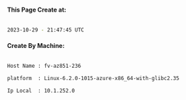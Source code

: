 
   
#### This Page Create at:

```bash

2023-10-29 - 21:47:45 UTC

```

#### Create By Machine:

```bash

Host Name : fv-az851-236

platform  : Linux-6.2.0-1015-azure-x86_64-with-glibc2.35

Ip Local  : 10.1.252.0

```

